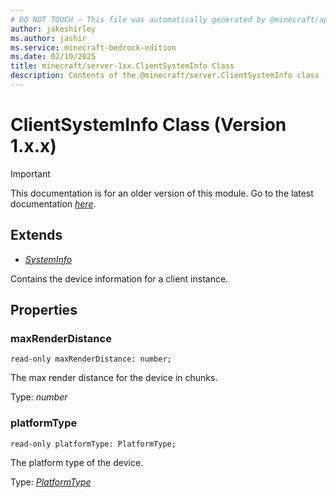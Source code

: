 ```yaml
---
# DO NOT TOUCH — This file was automatically generated by @minecraft/api-docs-generator, to report problems file an issue at https://github.com/Mojang/minecraft-scripting-libraries
author: jakeshirley
ms.author: jashir
ms.service: minecraft-bedrock-edition
ms.date: 02/10/2025
title: minecraft/server-1xx.ClientSystemInfo Class
description: Contents of the @minecraft/server.ClientSystemInfo class (Version 1.x.x).
---
```

# ClientSystemInfo Class (Version 1.x.x)

> [!IMPORTANT]
> This documentation is for an older version of this module. Go to the latest documentation [*here*](../../../scriptapi/minecraft/server/ClientSystemInfo.md).

## Extends
- [*SystemInfo*](SystemInfo.md)

Contains the device information for a client instance.

## Properties

### **maxRenderDistance**
`read-only maxRenderDistance: number;`

The max render distance for the device in chunks.

Type: *number*

### **platformType**
`read-only platformType: PlatformType;`

The platform type of the device.

Type: [*PlatformType*](PlatformType.md)
